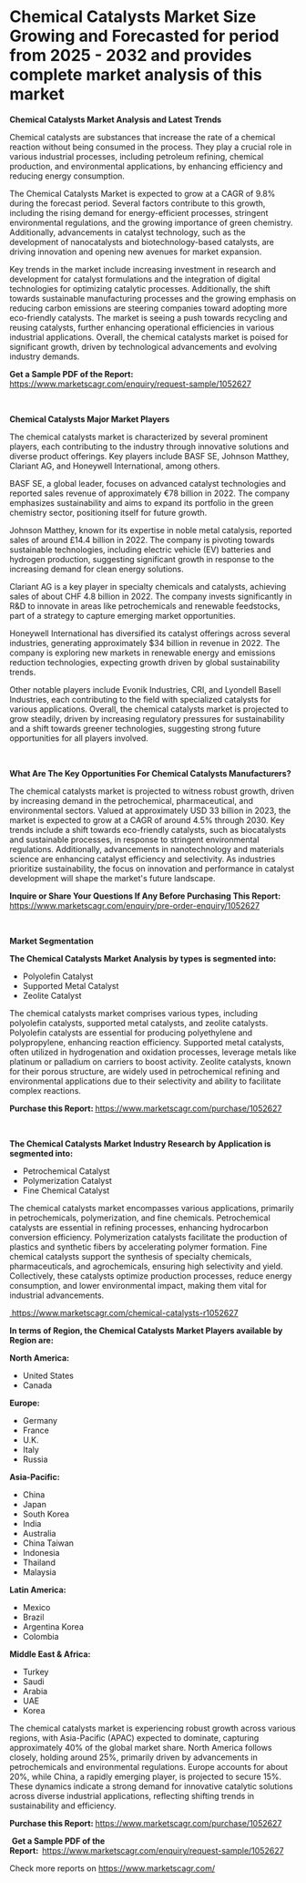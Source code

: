 <p><h1>Chemical Catalysts Market Size Growing and Forecasted for period from 2025 - 2032 and provides complete market analysis of this market</h1></p><p><strong>Chemical Catalysts Market Analysis and Latest Trends</strong></p>
<p><p>Chemical catalysts are substances that increase the rate of a chemical reaction without being consumed in the process. They play a crucial role in various industrial processes, including petroleum refining, chemical production, and environmental applications, by enhancing efficiency and reducing energy consumption.</p><p>The Chemical Catalysts Market is expected to grow at a CAGR of 9.8% during the forecast period. Several factors contribute to this growth, including the rising demand for energy-efficient processes, stringent environmental regulations, and the growing importance of green chemistry. Additionally, advancements in catalyst technology, such as the development of nanocatalysts and biotechnology-based catalysts, are driving innovation and opening new avenues for market expansion.</p><p>Key trends in the market include increasing investment in research and development for catalyst formulations and the integration of digital technologies for optimizing catalytic processes. Additionally, the shift towards sustainable manufacturing processes and the growing emphasis on reducing carbon emissions are steering companies toward adopting more eco-friendly catalysts. The market is seeing a push towards recycling and reusing catalysts, further enhancing operational efficiencies in various industrial applications. Overall, the chemical catalysts market is poised for significant growth, driven by technological advancements and evolving industry demands.</p></p>
<p><strong>Get a Sample PDF of the Report:&nbsp;</strong> <a href="https://www.marketscagr.com/enquiry/request-sample/1052627?utm_campaign=3580&utm_medium=2&utm_source=Github&utm_content=ia&utm_term=22032025&utm_id=chemical-catalysts">https://www.marketscagr.com/enquiry/request-sample/1052627</a></p>
<p>&nbsp;</p>
<p><strong>Chemical Catalysts Major Market Players</strong></p>
<p><p>The chemical catalysts market is characterized by several prominent players, each contributing to the industry through innovative solutions and diverse product offerings. Key players include BASF SE, Johnson Matthey, Clariant AG, and Honeywell International, among others.</p><p>BASF SE, a global leader, focuses on advanced catalyst technologies and reported sales revenue of approximately €78 billion in 2022. The company emphasizes sustainability and aims to expand its portfolio in the green chemistry sector, positioning itself for future growth.</p><p>Johnson Matthey, known for its expertise in noble metal catalysis, reported sales of around £14.4 billion in 2022. The company is pivoting towards sustainable technologies, including electric vehicle (EV) batteries and hydrogen production, suggesting significant growth in response to the increasing demand for clean energy solutions.</p><p>Clariant AG is a key player in specialty chemicals and catalysts, achieving sales of about CHF 4.8 billion in 2022. The company invests significantly in R&D to innovate in areas like petrochemicals and renewable feedstocks, part of a strategy to capture emerging market opportunities.</p><p>Honeywell International has diversified its catalyst offerings across several industries, generating approximately $34 billion in revenue in 2022. The company is exploring new markets in renewable energy and emissions reduction technologies, expecting growth driven by global sustainability trends.</p><p>Other notable players include Evonik Industries, CRI, and Lyondell Basell Industries, each contributing to the field with specialized catalysts for various applications. Overall, the chemical catalysts market is projected to grow steadily, driven by increasing regulatory pressures for sustainability and a shift towards greener technologies, suggesting strong future opportunities for all players involved.</p></p>
<p>&nbsp;</p>
<p><strong>What Are The Key Opportunities For Chemical Catalysts Manufacturers?</strong></p>
<p><p>The chemical catalysts market is projected to witness robust growth, driven by increasing demand in the petrochemical, pharmaceutical, and environmental sectors. Valued at approximately USD 33 billion in 2023, the market is expected to grow at a CAGR of around 4.5% through 2030. Key trends include a shift towards eco-friendly catalysts, such as biocatalysts and sustainable processes, in response to stringent environmental regulations. Additionally, advancements in nanotechnology and materials science are enhancing catalyst efficiency and selectivity. As industries prioritize sustainability, the focus on innovation and performance in catalyst development will shape the market's future landscape.</p></p>
<p><strong>Inquire or Share Your Questions If Any Before Purchasing This Report:</strong> <a href="https://www.marketscagr.com/enquiry/pre-order-enquiry/1052627?utm_campaign=3580&utm_medium=2&utm_source=Github&utm_content=ia&utm_term=22032025&utm_id=chemical-catalysts">https://www.marketscagr.com/enquiry/pre-order-enquiry/1052627</a></p>
<p>&nbsp;</p>
<p><strong>Market Segmentation</strong></p>
<p><strong>The Chemical Catalysts Market Analysis by types is segmented into:</strong></p>
<p><ul><li>Polyolefin Catalyst</li><li>Supported Metal Catalyst</li><li>Zeolite Catalyst</li></ul></p>
<p><p>The chemical catalysts market comprises various types, including polyolefin catalysts, supported metal catalysts, and zeolite catalysts. Polyolefin catalysts are essential for producing polyethylene and polypropylene, enhancing reaction efficiency. Supported metal catalysts, often utilized in hydrogenation and oxidation processes, leverage metals like platinum or palladium on carriers to boost activity. Zeolite catalysts, known for their porous structure, are widely used in petrochemical refining and environmental applications due to their selectivity and ability to facilitate complex reactions.</p></p>
<p><strong>Purchase this Report:&nbsp;</strong><a href="https://www.marketscagr.com/purchase/1052627?utm_campaign=3580&utm_medium=2&utm_source=Github&utm_content=ia&utm_term=22032025&utm_id=chemical-catalysts">https://www.marketscagr.com/purchase/1052627</a></p>
<p>&nbsp;</p>
<p><strong>The Chemical Catalysts Market Industry Research by Application is segmented into:</strong></p>
<p><ul><li>Petrochemical Catalyst</li><li>Polymerization Catalyst</li><li>Fine Chemical Catalyst</li></ul></p>
<p><p>The chemical catalysts market encompasses various applications, primarily in petrochemicals, polymerization, and fine chemicals. Petrochemical catalysts are essential in refining processes, enhancing hydrocarbon conversion efficiency. Polymerization catalysts facilitate the production of plastics and synthetic fibers by accelerating polymer formation. Fine chemical catalysts support the synthesis of specialty chemicals, pharmaceuticals, and agrochemicals, ensuring high selectivity and yield. Collectively, these catalysts optimize production processes, reduce energy consumption, and lower environmental impact, making them vital for industrial advancements.</p></p>
<p><a href="https://www.marketscagr.com/chemical-catalysts-r1052627?utm_campaign=3580&utm_medium=2&utm_source=Github&utm_content=ia&utm_term=22032025&utm_id=chemical-catalysts">&nbsp;https://www.marketscagr.com/chemical-catalysts-r1052627</a></p>
<p><strong>In terms of Region, the Chemical Catalysts Market Players available by Region are:</strong></p>
<p>
    <p> <strong> North America: </strong>
        <ul>
            <li>United States</li>
            <li>Canada</li>
        </ul>
        </p> 
    <p> <strong> Europe: </strong>
        <ul>
            <li>Germany</li>
            <li>France</li>
            <li>U.K.</li>
            <li>Italy</li>
            <li>Russia</li>
        </ul>
        </p> 
    <p> <strong> Asia-Pacific: </strong>
        <ul>
            <li>China</li>
            <li>Japan</li>
            <li>South Korea</li>
            <li>India</li>
            <li>Australia</li>
            <li>China Taiwan</li>
            <li>Indonesia</li>
            <li>Thailand</li>
            <li>Malaysia</li>
        </ul>
        </p> 
    <p> <strong> Latin America: </strong>
        <ul>
            <li>Mexico</li>
            <li>Brazil</li>
            <li>Argentina Korea</li>
            <li>Colombia</li>
        </ul>
        </p> 
    <p> <strong> Middle East & Africa: </strong>
        <ul>
            <li>Turkey</li>
            <li>Saudi</li>
            <li>Arabia</li>
            <li>UAE</li>
            <li>Korea</li>
        </ul>
    </p>
    </p>
<p><p>The chemical catalysts market is experiencing robust growth across various regions, with Asia-Pacific (APAC) expected to dominate, capturing approximately 40% of the global market share. North America follows closely, holding around 25%, primarily driven by advancements in petrochemicals and environmental regulations. Europe accounts for about 20%, while China, a rapidly emerging player, is projected to secure 15%. These dynamics indicate a strong demand for innovative catalytic solutions across diverse industrial applications, reflecting shifting trends in sustainability and efficiency.</p></p>
<p><strong>Purchase this Report: </strong><a href="https://www.marketscagr.com/purchase/1052627?utm_campaign=3580&utm_medium=2&utm_source=Github&utm_content=ia&utm_term=22032025&utm_id=chemical-catalysts">https://www.marketscagr.com/purchase/1052627</a></p>
<p>&nbsp;<strong>Get a Sample PDF of the Report:&nbsp;&nbsp;</strong><a href="https://www.marketscagr.com/enquiry/request-sample/1052627?utm_campaign=3580&utm_medium=2&utm_source=Github&utm_content=ia&utm_term=22032025&utm_id=chemical-catalysts">https://www.marketscagr.com/enquiry/request-sample/1052627</a></p>
<p><strong></strong></p>
<p>Check more reports on <a href="https://www.marketscagr.com/?utm_campaign=3580&utm_medium=2&utm_source=Github&utm_content=ia&utm_term=22032025&utm_id=chemical-catalysts">https://www.marketscagr.com/</a></p>